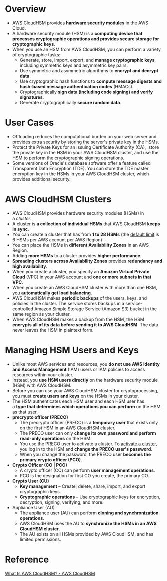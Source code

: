 # Overview
+ AWS CloudHSM provides **hardware security modules** in the AWS Cloud.
+ A hardware security module (HSM) is a **computing device that processes cryptographic operations and provides secure storage for cryptographic keys**.
+ When you use an HSM from AWS CloudHSM, you can perform a variety of cryptographic tasks: 
    + Generate, store, import, export, and **manage cryptographic keys**, including symmetric keys and asymmetric key pairs.
    + Use symmetric and asymmetric algorithms to **encrypt and decrypt data**.
    + Use cryptographic hash functions to **compute message digests and hash-based message authentication codes** (HMACs).
    + Cryptographically **sign data (including code signing) and verify signatures**.
    + Generate cryptographically **secure random data**.
# User Cases
+ Offloading reduces the computational burden on your web server and provides extra security by storing the server's private key in the HSMs.
+ Protect the Private Keys for an Issuing Certificate Authority (CA),  store the private key in the HSM in your AWS CloudHSM cluster, and use the HSM to perform the cryptographic signing operations.
+ Some versions of Oracle's database software offer a feature called Transparent Data Encryption (TDE). You can store the TDE master encryption key in the HSMs in your AWS CloudHSM cluster, which provides additional security.
# AWS CloudHSM Clusters
+ AWS CloudHSM provides hardware security modules (HSMs) in a *cluster*.
+ A cluster is **a collection of individual HSMs** that AWS CloudHSM **keeps in sync**.
+ You can create a cluster that has from **1 to 28 HSMs** (the [default limit](https://docs.aws.amazon.com/cloudhsm/latest/userguide/limits.html) is 6 HSMs per AWS account per AWS Region)
+ You can place the HSMs in **different Availability Zones** in an AWS Region.
+ Adding **more HSMs** to a cluster provides **higher performance**.
+ **Spreading clusters across Availability Zones** provides **redundancy and high availability**.
+ When you create a cluster, you specify an **Amazon Virtual Private Cloud** (VPC) in your AWS account and **one or more subnets in that VPC**.
+ When you create an AWS CloudHSM cluster with more than one HSM, you **automatically get load balancing**. 
+ AWS CloudHSM makes **periodic backups** of the users, keys, and policies in the cluster. The service stores backups in a service-controlled Amazon Simple Storage Service (Amazon S3) bucket in the same region as your cluster.
+ When AWS CloudHSM makes a backup from the HSM, the HSM **encrypts all of its data before sending it to AWS CloudHSM**. The data never leaves the HSM in plaintext form.
# Managing HSM Users and Keys
+ Unlike most AWS services and resources, you **do not use AWS Identity and Access Management** (IAM) users or IAM policies to access resources within your cluster.
+ Instead, you **use HSM users directly** on the hardware security module (HSM) with AWS CloudHSM.
+ Before you can use your AWS CloudHSM cluster for cryptoprocessing, you must **create users and keys** on the HSMs in your cluster.
+ The HSM authenticates each HSM user and each HSM user has a **type that determines which operations you can perform** on the HSM as that user. 
+ **precrypto officer (PRECO)**
    + The precrypto officer (PRECO) is a **temporary user** that exists only on the first HSM in an AWS CloudHSM cluster.
    + The PRECO user can only **change its own password and perform read-only operations** on the HSM.
    + You use the PRECO user to activate a cluster. To [activate a cluster](https://docs.aws.amazon.com/cloudhsm/latest/userguide/activate-cluster.html), you log in to the HSM and **change the PRECO user's password**.
    + When you change the password, the PRECO user **becomes the primary crypto officer (PCO)**.
+ **Crypto Officer (CO | PCO)**
    + A crypto officer (CO) can perform **user management operations**.
    + PCO is the designation for first CO you create, the primary CO. 
+ **Crypto User (CU)**
    + **Key management** – Create, delete, share, import, and export cryptographic keys.
    + **Cryptographic operations** – Use cryptographic keys for encryption, decryption, signing, verifying, and more.
+ Appliance User (AU) 
    + The appliance user (AU) can perform **cloning and synchronization operations**.
    + AWS CloudHSM uses the AU to **synchronize the HSMs in an AWS CloudHSM cluster**.
    + The AU exists on all HSMs provided by AWS CloudHSM, and has limited permissions. 
# Reference
[What Is AWS CloudHSM? - AWS CloudHSM](https://docs.aws.amazon.com/cloudhsm/latest/userguide/introduction.html)
